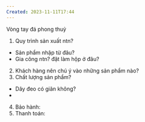 ```yaml
---
Created: 2023-11-11T17:44
---
```

Vòng tay đá phong thuỷ  
1. Quy trình sản xuất ntn?  
+ Sản phẩm nhập từ đâu?  
+ Gia công ntn? đặt làm hộp ở đâu?  
2. Khách hàng nên chú ý vào những sản phẩm nào?  
3. Chất lượng sản phẩm?  
+ Dây đeo có giãn không?  
+  
4. Bảo hành:  
5. Thanh toán: